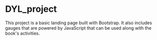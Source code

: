 # DYL_project
This project is a basic landing page built with Bootstrap. It also includes gauges that are powered by JavaScript that can be used along with the book's activities.
